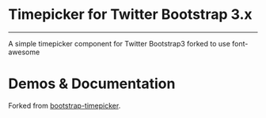 Timepicker for Twitter Bootstrap 3.x
=======

------------------------------------

A simple timepicker component for Twitter Bootstrap3 forked to use font-awesome

Demos & Documentation
=====================

Forked from <a href="http://jdewit.github.com/bootstrap-timepicker">bootstrap-timepicker</a>.

